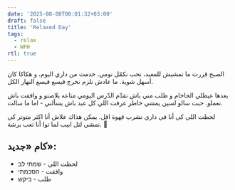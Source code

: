 ```yaml
---
date: '2025-08-08T00:01:32+03:00'
draft: false
title: 'Relaxed Day'
tags:
  - relax
  - WFH
rtl: true
---
```

الصبح قررت ما نمشيش للمعبد، نحب نكمّل نومي. خدمت من داري اليوم، و هكاكا كان أسهل شوية. ما عادش نلزم نخرج فيسع فيسع النهار الكل.

بعدها عيطلي الحاخام و طلب مني باش نقدّم الدّرس اليومي متاعه بلاصتو و وافقت باش نعملو. حبت سالو لسين يمشي خاطر عرفت اللي كل عبد باش يسألني - اما ما سالت.

لحظت اللي كي أنا في داري نشرب قهوة اقل. يمكن هذاك علاش أنا اكثر متوتر كي نمشي لتل ابيب لما توا أنا تعب برشة. 🤣

## كام «جديد»:

- لحظت اللي - שמתי לב
- وافقت - הסכמתי
- طلب -  ביקש 